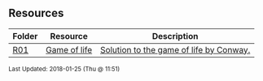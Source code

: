 ## Resources
| Folder | Resource | Description|
 | ------------|------------|------------|
 | [R01](R01) | [ Game of life ]([R01](R01)) | [ Solution to the game of life by Conway.]([R01](R01)) |

<sup>Last Updated: 2018-01-25 (Thu @ 11:51)</sup>